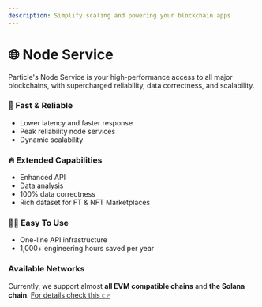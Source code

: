 ```yaml
---
description: Simplify scaling and powering your blockchain apps
---
```


# 🌐 Node Service

Particle's Node Service is your high-performance access to all major blockchains, with supercharged reliability, data correctness, and scalability.

### 🚀 Fast & Reliable

* Lower latency and faster response
* Peak reliability node services
* Dynamic scalability

### 🔥 Extended Capabilities

* Enhanced API
* Data analysis
* 100% data correctness
* Rich dataset for FT & NFT Marketplaces

### 🧑‍💻 Easy To Use

* One-line API infrastructure
* 1,000+ engineering hours saved per year

### Available Networks

Currently, we support almost **all EVM compatible chains** and **the Solana chain**. [For details check this 👉](../../overview/available-networks.md)
